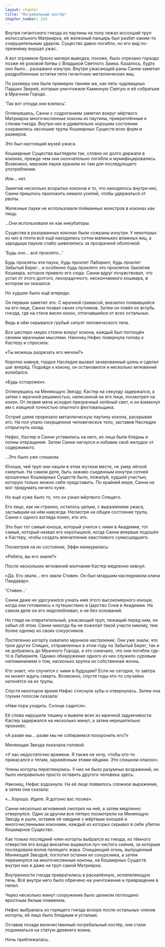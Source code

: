 ```yaml
---
layout: chapter
title: "Погребальный костёр"
chapter_number: 224
---
```


Внутри гигантского гнезда из паутины на полу лежал иссохший труп колоссального Матриарха, её железный панцирь был разбит каким-то сокрушительным ударом. Существо давно погибло, но его вид по-прежнему внушал ужас.

А вот огромное брюхо матери выводка, похоже, было отрезано гораздо позже её роковой битвы с Владыкой Светлого Замка. Казалось, будто оно было... разорвано изнутри. Внутри ужасающей раны Санни заметил раздробленные остатки пяти гигантских металлических яиц.

По размеру они были примерно такими же, как пять чудовищных Падших Зверей, которые уничтожили Каменную Святую и её собратьев в Мрачном Городе.

'Так вот откуда они взялись'.

Оглянувшись, Санни с содроганием заметил вокруг мёртвого Матриарха многочисленные коконы из паутины, прикреплённые к стенам гнезда. Внутри них в удивительно хорошем состоянии сохранились засохшие трупы Кошмарных Существ всех форм и размеров.

Это был настоящий музей ужаса.

Кошмарные Существа выглядели так, словно их долго держали в коконах, прежде чем они окончательно погибли и мумифицировались. Возможно, мерзкие пауки хранили их там для последующего употребления.

Или... нет.

Заметив несколько вскрытых коконов и то, что находилось внутри них, Санни пришлось приложить немало усилий, чтобы удержаться от рвоты.

Железные пауки не использовали пойманных монстров в коконах как пищу.

…Они использовали их как инкубаторы.

Существа в разорванных коконах были сожраны изнутри. У некоторых из них в плоти всё ещё находились сотни маленьких влажных яиц, а зародыши пауков слабо шевелились за прозрачной оболочкой.

'Будь оно… всё проклято...'

Будь прокляты эти пауки, будь проклят Лабиринт, будь проклят Забытый Берег... и особенно будь проклято это проклятое Заклятие Кошмара, которое привело его сюда. Санни вдруг почувствовал, что устал от этого долгого, лихорадочного, нескончаемого кошмара, в котором он оказался.

Но худшее было ещё впереди.

Он первым заметил это. С мрачной гримасой, внезапно появившейся на его лице, Санни позвал своих спутников. Затем он повёл их вглубь гнезда, где на стене висел кокон, отличавшийся от всех остальных.

Ведь в нём скрывался грубый силуэт человеческого тела.

Все шестеро хмуро стояли вокруг кокона, каждый был поглощён своими мрачными мыслями. Наконец Нефис повернула голову к Кастеру и спросила:

«Ты можешь разрезать его мечом?»

Коротко кивнув, гордое Наследие вызвал зачарованный цзянь и сделал шаг вперёд. Подойдя к кокону, он остановился и несколько мгновений колебался.

«Будь осторожен».

Оглянувшись на Меняющую Звезду, Кастер на секунду задержался, а затем с мрачной решимостью, написанной на его лице, посмотрел на кокон. От лезвия меча исходил призрачный зелёный свет, и он взмахнул им с изящной точностью опытного фехтовальщика.

Остриё цзяня прорезало металлическую паутину кокона, раскрывая его. На пол упало сморщенное человеческое тело, заставив Наследие отпрыгнуть назад.

Нефис, Кастер и Санни уставились на него, их лица были бледны и полны отвращения. Затем Санни нагнулся и избавив свой желудок от содержимого.

...Это было уже слишком.

Юноша, чей труп они нашли в этом жутком месте, не умер лёгкой смертью. На самом деле, быть заживо съеденным изнутри сотней крошечных Кошмарных Существ было, пожалуй, худшей участью, которую только можно себе представить. По крайней мере, Санни не мог придумать ничего хуже.

Но ещё хуже было то, что он узнал мёртвого Спящего.

Его лицо, как ни странно, осталось целым, с выражением ужаса, застывшим на нём навсегда. Несмотря на общее состояние трупа, Санни с одного взгляда понял, кто это.

Это был тот самый юноша, который учился с ними в Академии, тот самый, который назвал его коротышкой, когда Санни впервые подошёл к Кастеру, чтобы создать впечатление хвастливого сумасшедшего.

Посмотрев на их состояние, Эффи нахмурилась:

«Ребята, вы его знали?»

После нескольких мгновений молчания Кастер медленно кивнул.

«Да. Его звали... его звали Стивен. Он был младшим наследником клана Пандавар».

'Стивен...'

Санни даже не удосужился узнать имя этого высокомерного юноши, когда они готовились к путешествию в Царство Снов в Академии. На самом деле он его недолюбливал, и не без оснований.

Но глядя на отвратительный, ужасающий труп, лежащий перед ним, он забыл об этом. Санни никогда бы не пожелал такой участи никому, тем более одному из своих сокурсников.

Постепенно когорту охватило мрачное настроение. Они уже знали, что трое других Спящих, отправленных в этом году на Забытый Берег, так и не добрались до Мрачного Города, а это означало, что они погибли где-то в Лабиринте. Однако обнаружение одного из них служило суровым напоминанием о том, насколько хрупка их собственная жизнь.

Кто знает, что случится с ними в будущем? Если не сегодня, то завтра их может ждать смерть. Возможно, спустя годы кто-то случайно наткнётся на их трупы.

Спустя некоторое время Нефис стиснула зубы и отвернулась. Затем она глухим голосом сказала:

«Нам пора уходить. Солнце садится».

Её слова нарушили тишину и вывели всех из мрачной задумчивости. Кастер задержался на несколько минут, а затем нерешительно произнёс:

«А разве мы... разве мы не собираемся похоронить его?»

Меняющая Звезда покачала головой.

«У нас недостаточно времени. Я также не хочу, чтобы кто-то прикасался к телам, заражённым этими яйцами. Это слишком опасно».

Члены когорты переглянулись. У них не было разумных возражений, но было неправильно просто оставить другого человека здесь.

Наконец, Нефис вздохнула. На её лице появилось сложное выражение, а затем она сказала:

«...Хорошо. Идите. Я догоню вас позже».

Санни несколько мгновений смотрел на неё, а затем медленно отвернулся. Один за другим все пятеро посмотрели на Меняющую Звезду и ушли, оставив её наедине с мёртвым юношей и многочисленными коконами, каждый из которых скрывал в себе убитое Кошмарное Существо.

Как только последний член когорты выбрался из гнезда, из тёмного отверстия его входа внезапно вырвался луч чистого сияния, за которым последовала волна палящего жара. Очищающий огонь, выпущенный Меняющей Звездой, поглотил останки их сокурсника, а затем перекинулся на многочисленные коконы, на Кошмарных Существ внутри них и даже на труп самой Матриарха.

Внутренности гнезда превратились в раскалённую, испепеляющую печь. Всё внутри него было обречено на уничтожение и превращение в пепел.

Через несколько минут сооружение было целиком поглощено яростным белым пламенем.

Нефис выбралась из горящего гнезда вскоре после остальных членов когорты, её лицо было бледным и усталым.

Оставив позади величественный погребальный костёр, они стали подниматься на статую древнего воина.

Ночь приближалась.